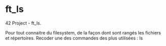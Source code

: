 # ft_ls
42 Project - ft_ls.

Pour tout connaitre du filesystem, de la façon dont sont rangés les fichiers et répertoires. Recoder une des commandes des plus utilisées : ls
